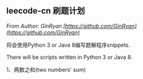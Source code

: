 ## leecode-cn 刷题计划

*From Author: GinRyan [https://github.com/GinRyan](https://github.com/GinRyan)*



将会使用Python 3 or Java 8编写题解程序snippets.

There will be scripts written in Python 3 or Java 8.



1、两数之和(two numbers' sum)

